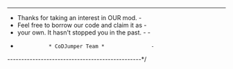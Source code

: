    --------------------------------------------------
   - Thanks for taking an interest in OUR mod.      -
   - Feel free to borrow our code and claim it as   -
   - your own. It hasn't stopped you in the past.   -                                         -
   -               * CoDJumper Team *               -
   ------------------------------------------------*/
